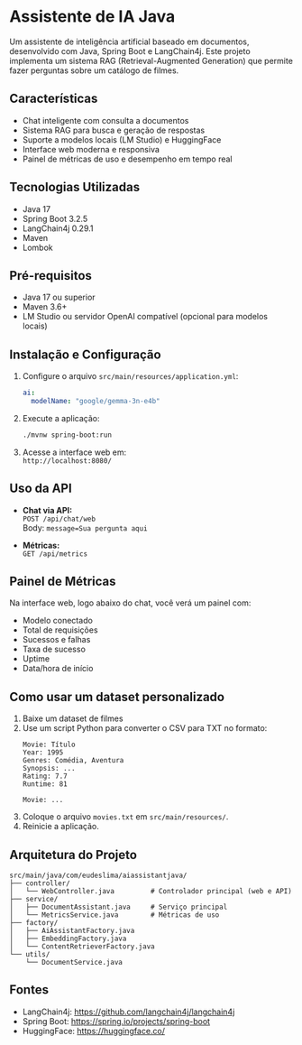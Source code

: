 # Assistente de IA Java

Um assistente de inteligência artificial baseado em documentos, desenvolvido com Java, Spring Boot e LangChain4j. Este projeto implementa um sistema RAG (Retrieval-Augmented Generation) que permite fazer perguntas sobre um catálogo de filmes.

## Características

- Chat inteligente com consulta a documentos
- Sistema RAG para busca e geração de respostas
- Suporte a modelos locais (LM Studio) e HuggingFace
- Interface web moderna e responsiva
- Painel de métricas de uso e desempenho em tempo real

## Tecnologias Utilizadas

- Java 17
- Spring Boot 3.2.5
- LangChain4j 0.29.1
- Maven
- Lombok

## Pré-requisitos

- Java 17 ou superior
- Maven 3.6+
- LM Studio ou servidor OpenAI compatível (opcional para modelos locais)

## Instalação e Configuração


1. Configure o arquivo `src/main/resources/application.yml`:
   ```yaml
   ai:
     modelName: "google/gemma-3n-e4b"
   ```

2. Execute a aplicação:
   ```bash
   ./mvnw spring-boot:run
   ```

3. Acesse a interface web em:  
   `http://localhost:8080/`

## Uso da API

- **Chat via API:**  
  `POST /api/chat/web`  
  Body: `message=Sua pergunta aqui`

- **Métricas:**  
  `GET /api/metrics`

## Painel de Métricas

Na interface web, logo abaixo do chat, você verá um painel com:
- Modelo conectado
- Total de requisições
- Sucessos e falhas
- Taxa de sucesso
- Uptime
- Data/hora de início

## Como usar um dataset personalizado

1. Baixe um dataset de filmes
2. Use um script Python para converter o CSV para TXT no formato:
   ```
   Movie: Título
   Year: 1995
   Genres: Comédia, Aventura
   Synopsis: ...
   Rating: 7.7
   Runtime: 81

   Movie: ...
   ```
3. Coloque o arquivo `movies.txt` em `src/main/resources/`.
4. Reinicie a aplicação.

## Arquitetura do Projeto

```
src/main/java/com/eudeslima/aiassistantjava/
├── controller/
│   └── WebController.java         # Controlador principal (web e API)
├── service/
│   ├── DocumentAssistant.java     # Serviço principal
│   └── MetricsService.java        # Métricas de uso
├── factory/
│   ├── AiAssistantFactory.java
│   ├── EmbeddingFactory.java
│   └── ContentRetrieverFactory.java
└── utils/
    └── DocumentService.java
```

## Fontes

- LangChain4j: https://github.com/langchain4j/langchain4j
- Spring Boot: https://spring.io/projects/spring-boot
- HuggingFace: https://huggingface.co/


